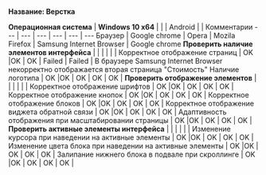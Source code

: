**Название: Верстка**

**Операционная система** | **Windows 10 x64** | | | Android | | Комментарии
--- | --- | --- | --- | --- | ---
Браузер | Google chrome | Opera | Mozila Firefox | Samsung Internet Browser | Google chrome
**Проверить наличие элементов интерфейса** | | | | | |
Корректное отображение страниц | OK |OK | OK | Failed | Failed | В браузере Samsung Internet Browser некорректно отображается вторая страница "Стоимость"
Наличие логотипа | OK |OK | OK | OK | OK |
**Проверить отображение элементов** | | | | | |
Корректное отображение шрифтов | OK |OK | OK | OK | OK |
Корректное отображение кнопок | OK |OK | OK | OK | OK |
Корректное отображение блоков  | OK |OK | OK | OK | OK |
Корректное отображение виджета обратной связи | OK |OK | OK | OK | OK |
Адаптивность отображения при масштабировании страницы | OK |OK | OK | OK | OK |
**Проверить активные элементы интерфейса** | | | | | |
Изменение курсора при наведении на активные элементы | OK |OK | OK | OK | OK |
Изменение цвета блока при наведении на активные элементы | OK |OK | OK | OK | OK |
Залипание нижнего блока в подвале при скроллинге | OK |OK | OK | OK | OK |